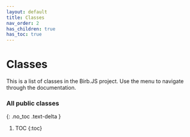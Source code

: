```yaml
---
layout: default
title: Classes
nav_order: 2
has_children: true
has_toc: true
---
```


# Classes
This is a list of classes in the Birb.JS project. Use the menu to navigate through the documentation.

### All public classes
{: .no_toc .text-delta }

1. TOC
{:toc}
